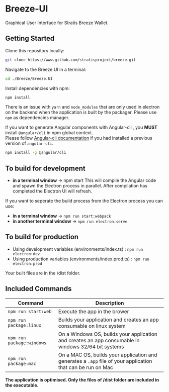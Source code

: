 # Breeze-UI

Graphical User Interface for Stratis Breeze Wallet.

## Getting Started

Clone this repository locally:

``` bash
git clone https://www.github.com/stratisproject/breeze.git
```

Navigate to the Breeze UI in a terminal:
``` bash
cd ./Breeze/Breeze.UI
```

Install dependencies with npm:

``` bash
npm install
```

There is an issue with `yarn` and `node_modules` that are only used in electron on the backend when the application is built by the packager. Please use `npm` as dependencies manager.

If you want to generate Angular components with Angular-cli , you **MUST** install `@angular/cli` in npm global context.  
Please follow [Angular-cli documentation](https://github.com/angular/angular-cli) if you had installed a previous version of `angular-cli`.

``` bash
npm install -g @angular/cli
```

## To build for development

- **in a terminal window** -> npm start
This will compile the Angular code and spawn the Electron process in parallel.
After compilation has completed the Electron UI will refresh.

If you want to seperate the build process from the Electron process you can use:
- **in a terminal window** -> `npm run start:webpack`
- **in another terminal window** -> `npm run electron:serve`

## To build for production

- Using development variables (environments/index.ts) :  `npm run electron:dev`
- Using production variables (environments/index.prod.ts) :  `npm run electron:prod`

Your built files are in the /dist folder.

## Included Commands

|Command|Description|
|--|--|
|`npm run start:web`| Execute the app in the brower |
|`npm run package:linux`| Builds your application and creates an app consumable on linux system |
|`npm run package:windows`| On a Windows OS, builds your application and creates an app consumable in windows 32/64 bit systems |
|`npm run package:mac`|  On a MAC OS, builds your application and generates a `.app` file of your application that can be run on Mac |

**The application is optimised. Only the files of /dist folder are included in the executable.**

